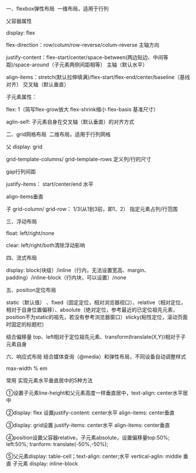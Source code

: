 一、flexbox弹性布局  一维布局，适用于行列

父容器属性

display: flex 

flex-direction：row/colum/row-reverse/colum-reverse 主轴方向

justify-content：flex-start/center/space-between(两边贴边、中间等距)/space-around（子元素两侧间距相等） 主轴（默认水平）

align-items：stretch(默认拉伸填满)/flex-start/flex-end/center/baseline（基线对齐） 交叉轴（默认垂直）

子元素属性：

flex: 1（简写flex-grow放大 flex-shrink缩小 flex-basis 基准尺寸）

aglin-self: 子元素自身在交叉轴（默认垂直）的对齐方式

二、grid网格布局  二维布局，适用于行列网格

父 display: grid 

grid-template-columns/ grid-template-rows 定义列/行的尺寸

gap行列间距

justify-items： start/center/end 水平

align-items垂直

子 grid-column/ grid-row： 1/3(从1到3前，即1、2） 指定元素占列/行范围

三、浮动布局

float: left/right/none 

clear: left/right/both清除浮动影响

四、流式布局

display: block(块级）/inline（行内，无法设置宽高、margin、padding）/inline-block（行内块，可以设置）/none 

五、position定位布局

static（默认值） 、fixed（固定定位，相对浏览器视口）、relative（相对定位，相对于自身位置偏移）、absolute（绝对定位，参考最近的已定位祖先元素，position不为static的祖先，若没有参考浏览器窗口）sticky(粘性定位，滚动页面时固定的标题栏) 

结合偏移量 top、left相对于定位祖先元素、transform(translate(X,Y))相对于子元素自身

六、响应式布局 结合媒体查询（@media）和弹性布局，不同设备自动调整样式

max-width % em

常用 实现元素水平垂直居中的5种方法

①设置子元素line-height和父元素高度一样垂直居中，text-align: center水平居中

②display: flex 设置justify-content: center水平 align-items: center垂直

③display: grid设置 justify-items: center水平 align-items: center垂直

④position设置父容器relative，子元素absolute，设置偏移量top:50%; left:50%; tranform: translate(-50%,-50%);

⑤父元素display: table-cell；text-align: center;水平 vertical-aglin: middle 垂直 子元素 display: inline-block
